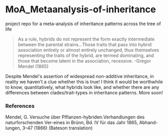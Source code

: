# MoA_Metaanalysis-of-inheritance
project repo for a meta-analysis of inheritance patterns across the tree of life

> As a rule, hybrids do not represent the form exactly intermediate between the parental strains...Those traits that pass into hybrid association entirely or almost entirely unchanged, thus themselves representing the traits of the hybrid, are termed dominating, and those that become latent in the association, recessive.
-Gregor Mendel (1865)

Despite Mendel's assertion of widespread non-additive inheritance, in reality we haven't a clue whether this is true! I think it would be worthwhile to know, quantitatively, what hybrids look like, and whether there are any differences between clades/trait-types in inheritance patterns. More soon!









### References

Mendel, G. Versuche über Plflanzen-hybriden.Verhandlungen des naturforschenden Ver-eines in Brünn, Bd. IV für das Jahr 1865, Abhand-lungen, 3–47 (1866) (Bateson translation)